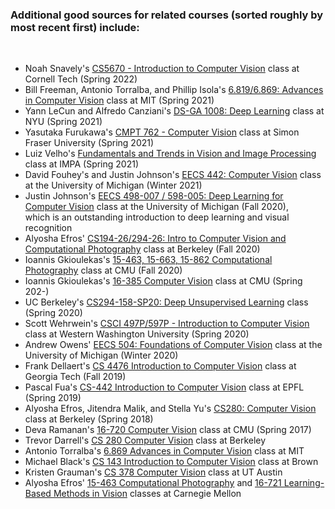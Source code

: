 ### Additional good sources for related courses (sorted roughly by most recent first) include:

<br/> 
<ul>
<li>
Noah Snavely's
<a href="http://www.cs.cornell.edu/courses/cs5670/2022sp/">
CS5670 - Introduction to Computer Vision</a> class at Cornell Tech (Spring 2022)
<li>
Bill Freeman, Antonio Torralba, and Phillip Isola's
<a href="http://6.869.csail.mit.edu/sp21/">
6.819/6.869: Advances in Computer Vision</a> class at MIT (Spring 2021)
<li>
Yann LeCun and Alfredo Canziani's
<a href="https://atcold.github.io/NYU-DLSP21">
DS-GA 1008: Deep Learning</a>
class at NYU (Spring 2021)
<li>
Yasutaka Furukawa's
<a href="https://www2.cs.sfu.ca/~furukawa/cmpt762-2021-spring">
CMPT 762 - Computer Vision</a>
class at Simon Fraser University (Spring 2021)
<li>
Luiz Velho's
<a href="https://lvelho.impa.br/ip21/">
Fundamentals and Trends in Vision and Image Processing</a>
class at IMPA (Spring 2021)
<li>
David Fouhey's and Justin Johnson's
<a href="https://web.eecs.umich.edu/~justincj/teaching/eecs442/">
EECS 442: Computer Vision<a>
class at the University of Michigan (Winter 2021)
<li>
Justin Johnson's
<a href="https://web.eecs.umich.edu/~justincj/teaching/eecs498/">
EECS 498-007 / 598-005:
Deep Learning for Computer Vision</a>
class at the University of Michigan (Fall 2020),<br>
which is an outstanding introduction to deep learning and visual recognition
<li>
Alyosha Efros'
<a href="https://inst.eecs.berkeley.edu/~cs194-26/fa20/">
CS194-26/294-26: Intro to Computer Vision and Computational Photography<a>
class at Berkeley (Fall 2020)
<li>
Ioannis Gkioulekas's
<a href="http://graphics.cs.cmu.edu/courses/15-463/">
15-463, 15-663, 15-862 Computational Photography</a> class at CMU (Fall 2020)
<li>Ioannis Gkioulekas's
<a href="http://www.cs.cmu.edu/~16385/">
16-385 Computer Vision</a> class at CMU (Spring 202-)
<li>
UC Berkeley's
<a href="https://sites.google.com/view/berkeley-cs294-158-sp20">
CS294-158-SP20:
Deep Unsupervised Learning</a>
class (Spring 2020)
<li>
Scott Wehrwein's
<a href="https://facultyweb.cs.wwu.edu/~wehrwes/courses/csci497p_20s/">
CSCI 497P/597P - Introduction to Computer Vision</a>
class at Western Washington University (Spring 2020)
<li>
Andrew Owens'
<a href="https://web.eecs.umich.edu/~ahowens/eecs504/w20/">
EECS 504: Foundations of Computer Vision</a>
class at the University of Michigan (Winter 2020)
<li>
Frank Dellaert's
<a href="https://dellaert.github.io/19F-4476/schedule.html">
CS 4476 Introduction to Computer Vision<a>
class at Georgia Tech (Fall 2019)
<li>
Pascal Fua's
<a href="http://moodle.epfl.ch/course/view.php?id=472">
CS-442 Introduction to Computer Vision</a> class at EPFL (Spring 2019)
<li>
Alyosha Efros, Jitendra Malik, and Stella Yu's
<a href="https://inst.eecs.berkeley.edu/~cs280/sp18/">
CS280: Computer Vision</a> class at Berkeley (Spring 2018)
<li>
Deva Ramanan's
<a href="http://16720.courses.cs.cmu.edu/">
16-720 Computer Vision</a> class at CMU (Spring 2017)
<li>
Trevor Darrell's
<a href="http://www.eecs.berkeley.edu/~trevor/CS280.html">
CS 280 Computer Vision</a> class at Berkeley
<li>
Antonio Torralba's
<a href="http://people.csail.mit.edu/torralba/courses/6.869/6.869.computervision.htm">
6.869 Advances in Computer Vision</a> class at MIT
<li>
Michael Black's
<a href="http://www.cs.brown.edu/courses/cs143/">
CS 143 Introduction to Computer Vision</a> class at Brown
<li>
Kristen Grauman's
<a href="http://userweb.cs.utexas.edu/~grauman/courses/fall2009/main.htm">
CS 378 Computer Vision</a> class at UT Austin
<li>
Alyosha Efros'
<a href="http://graphics.cs.cmu.edu/courses/15-463/2010_spring/463.html">
15-463 Computational Photography</a> and
<a href="http://www.cs.cmu.edu/~efros/courses/LBMV09/">
16-721 Learning-Based Methods in Vision</a>
classes at Carnegie Mellon
</ul>